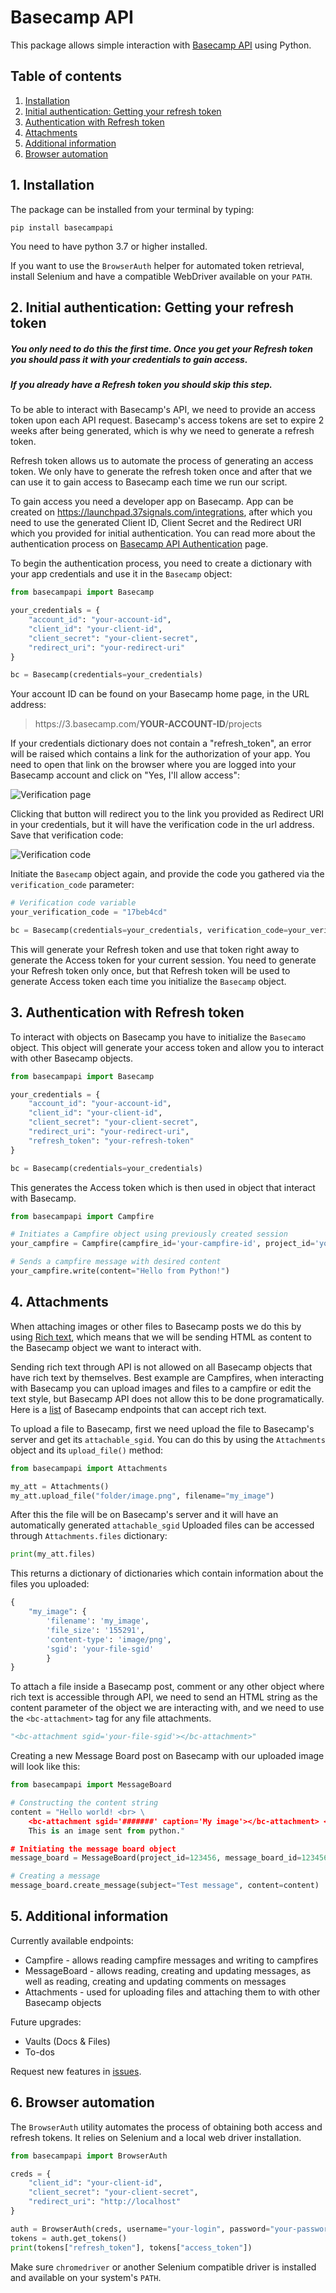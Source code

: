 # Basecamp API

This package allows simple interaction with [Basecamp API](https://github.com/basecamp/bc3-api) using Python.

## Table of contents

1. [Installation](https://github.com/mare011rs/basecampapi#1-installation)
2. [Initial authentication: Getting your refresh token](https://github.com/mare011rs/basecampapi#2-initial-authentication-getting-your-refresh-token)
3. [Authentication with Refresh token](https://github.com/mare011rs/basecampapi#3-authentication-with-refresh-token)
4. [Attachments](https://github.com/mare011rs/basecampapi#4-attachments)
5. [Additional information](https://github.com/mare011rs/basecampapi#5-additional-information)
6. [Browser automation](https://github.com/mare011rs/basecampapi#6-browser-automation)

## 1. Installation
The package can be installed from your terminal by typing:

    pip install basecampapi

You need to have python 3.7 or higher installed.

If you want to use the ``BrowserAuth`` helper for automated token retrieval,
install Selenium and have a compatible WebDriver available on your ``PATH``.


## 2. Initial authentication: Getting your refresh token

##### You only need to do this the first time. Once you get your Refresh token you should pass it with your credentials to gain access. 
##### If you already have a Refresh token you should skip this step.

To be able to interact with Basecamp's API, we need to provide an access token upon each API request. Basecamp's access tokens are set to expire 2 weeks after being generated, which is why we need to generate a refresh token.

Refresh token allows us to automate the process of generating an access token. We only have to generate the refresh token once and after that we can use it to gain access to Basecamp each time we run our script.

To gain access you need a developer app on Basecamp. App can be created on https://launchpad.37signals.com/integrations, after which you need to use the generated Client ID, Client Secret and the Redirect URI which you provided for initial authentication. You can read more about the authentication process on [Basecamp API Authentication](https://github.com/basecamp/api/blob/master/sections/authentication.md) page.

To begin the authentication process, you need to create a dictionary with your app credentials and use it in the `Basecamp` object:

```python
from basecampapi import Basecamp

your_credentials = {
	"account_id": "your-account-id",
	"client_id": "your-client-id",
	"client_secret": "your-client-secret",
	"redirect_uri": "your-redirect-uri"
}

bc = Basecamp(credentials=your_credentials)
```
Your account ID can be found on your Basecamp home page, in the URL address:
> https:<SPAN></SPAN>//3.basecamp.com/<b>YOUR-ACCOUNT-ID</b>/projects

If your credentials dictionary does not contain a "refresh_token", an error will be raised which contains a link for the authorization of your app. You need to open that link on the browser where you are logged into your Basecamp account and  click on "Yes, I'll allow access":

![Verification page](https://user-images.githubusercontent.com/24939829/209202366-bae05d01-5f8d-4ca6-a0f8-5e1eb9088acd.png  "Verification page")

Clicking that button will redirect you to the link you provided as Redirect URI in your credentials, but it will have the verification code in the url address. Save that verification code:

![Verification code](https://user-images.githubusercontent.com/24939829/209202400-d2aa342b-70e1-4fd1-9787-2f3dc1280a57.png  "Verification code")

Initiate the `Basecamp` object again, and provide the code you gathered via the `verification_code` parameter:

```python
# Verification code variable 
your_verification_code = "17beb4cd"

bc = Basecamp(credentials=your_credentials, verification_code=your_verification_code)
```

This will generate your Refresh token and use that token right away to generate the Access token for your current session. You need to generate your Refresh token only once, but that Refresh token will be used to generate Access token each time you initialize the `Basecamp` object.


## 3. Authentication with Refresh token

To interact with objects on Basecamp you have to initialize the `Basecamo` object. This object will generate your access token and allow you to interact with other Basecamp objects. 

```python
from basecampapi import Basecamp

your_credentials = {
	"account_id": "your-account-id",
	"client_id": "your-client-id",
	"client_secret": "your-client-secret",
	"redirect_uri": "your-redirect-uri",
	"refresh_token": "your-refresh-token"
}

bc = Basecamp(credentials=your_credentials)
```
This generates the Access token which is then used in object that interact with Basecamp.

```python
from basecampapi import Campfire

# Initiates a Campfire object using previously created session
your_campfire = Campfire(campfire_id='your-campfire-id', project_id='your-project-id')

# Sends a campfire message with desired content
your_campfire.write(content="Hello from Python!") 
```


## 4. Attachments

When attaching images or other files to Basecamp posts we do this by using [Rich text](https://github.com/basecamp/bc3-api/blob/3f71ee57b278be6e71f51488c71197f600395a2b/sections/rich_text.md), which means that we will be sending HTML as content to the Basecamp object we want to interact with. 

Sending rich text through API is not allowed on all Basecamp objects that have rich text by themselves. Best example are Campfires, when interacting with Basecamp you can upload images and files to a campfire or edit the text style, but Basecamp API does not allow this to be done programatically. Here is a [list](https://github.com/basecamp/bc3-api/blob/3f71ee57b278be6e71f51488c71197f600395a2b/sections/rich_text.md#rich-text-content-attributes) of Basecamp endpoints that can accept rich text.


To upload a file to Basecamp, first we need upload the file to Basecamp's server and get its `attachable_sgid`. You can do this by using the `Attachments` object and its `upload_file()` method:

```python
from basecampapi import Attachments

my_att = Attachments()
my_att.upload_file("folder/image.png", filename="my_image")
```
After this the file will be on Basecamp's server and it will have an automatically generated `attachable_sgid` Uploaded files can be accessed through `Attachments.files` dictionary:
```python
print(my_att.files)
```
This returns a dictionary of dictionaries which contain information about the files you uploaded:
```python
{
	"my_image": {
		'filename': 'my_image',
		'file_size': '155291',
		'content-type': 'image/png',
		'sgid': 'your-file-sgid'
		}
}
```
To attach a file inside a Basecamp post, comment or any other object where rich text is accessible through API, we need to send an HTML string  as the content parameter of the object we are interacting with, and we need to use the `<bc-attachment>` tag for any file attachments.

```python
"<bc-attachment sgid='your-file-sgid'></bc-attachment>"
```

Creating a new Message Board post on Basecamp with our uploaded image will look like this:
```python
from basecampapi import MessageBoard

# Constructing the content string
content = "Hello world! <br> \ 
	<bc-attachment sgid='#######' caption='My image'></bc-attachment> <br> \	
	This is an image sent from python."

# Initiating the message board object
message_board = MessageBoard(project_id=123456, message_board_id=123456)

# Creating a message
message_board.create_message(subject="Test message", content=content)
```

## 5. Additional information

Currently available endpoints:
- Campfire - allows reading campfire messages and writing to campfires
- MessageBoard - allows reading, creating and updating messages, as well as reading, creating and updating comments on messages
- Attachments - used for uploading files and attaching them to with other Basecamp objects

Future upgrades:
- Vaults (Docs & Files)
- To-dos

Request new features in [issues](https://github.com/mare011rs/basecampapi/issues).

## 6. Browser automation

The `BrowserAuth` utility automates the process of obtaining both access and
refresh tokens. It relies on Selenium and a local web driver installation.

```python
from basecampapi import BrowserAuth

creds = {
    "client_id": "your-client-id",
    "client_secret": "your-client-secret",
    "redirect_uri": "http://localhost"
}

auth = BrowserAuth(creds, username="your-login", password="your-password")
tokens = auth.get_tokens()
print(tokens["refresh_token"], tokens["access_token"])
```

Make sure `chromedriver` or another Selenium compatible driver is installed and
available on your system's `PATH`.

